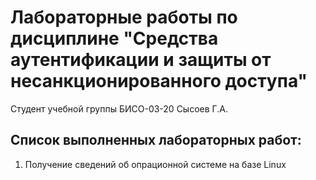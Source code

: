 # Лабораторные работы по дисциплине "Средства аутентификации и защиты от несанкционированного доступа"

Студент учебной группы БИСО-03-20 Сысоев Г.А.

## Список выполненных лабораторных работ:

1. Получение сведений об опрационной системе на базе Linux
